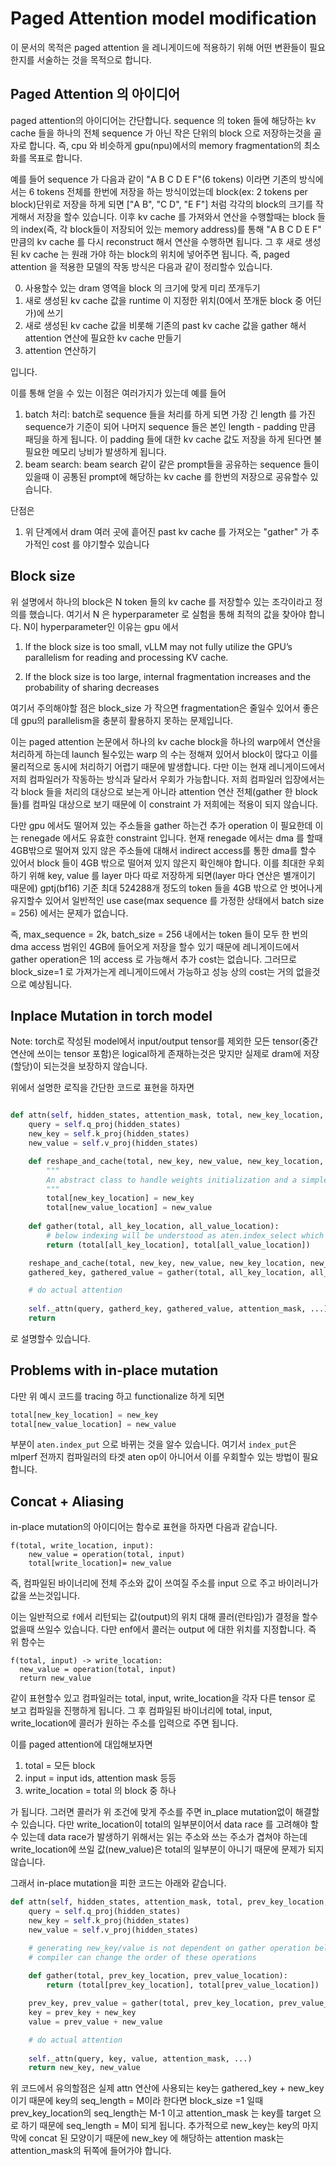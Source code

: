 # Paged Attention model modification

이 문서의 목적은 paged attention 을 레니게이드에 적용하기 위해 어떤 변환들이 필요한지를 서술하는 것을 목적으로 합니다. 

## Paged Attention 의 아이디어

paged attention의 아이디어는 간단합니다. sequence 의 token 들에 해당하는 kv cache 들을 하나의 전체 sequence 가 아닌 작은 단위의 block 으로 저장하는것을 골자로 합니다. 즉, cpu 와 비슷하게 gpu(npu)에서의 memory fragmentation의 최소화를 목표로 합니다.

예를 들어 sequence 가 다음과 같이 "A B C D E F"(6 tokens) 이라면 기존의 방식에서는 6 tokens 전체를 한번에 저장을 하는 방식이었는데 block(ex: 2 tokens per block)단위로 저장을 하게 되면
["A B", "C D", "E F"] 처럼 각각의 block의 크기를 작게해서 저장을 할수 있습니다. 
이후 kv cache 를 가져와서 연산을 수행할때는 block 들의 index(즉, 각 block들이 저장되어 있는 memory address)를 통해 "A B C D E F" 만큼의 kv cache 를 다시 reconstruct 해서 연산을 수행하면 됩니다. 
그 후 새로 생성된 kv cache 는 원래 가야 하는 block의 위치에 넣어주면 됩니다. 즉, paged attention 을 적용한 모델의 작동 방식은 다음과 같이 정리할수 있습니다. 

0. 사용할수 있는 dram 영역을 block 의 크기에 맞게 미리 쪼개두기
1. 새로 생성된 kv cache 값을 runtime 이 지정한 위치(0에서 쪼개둔 block 중 어딘가)에 쓰기
2. 새로 생성된 kv cache 값을 비롯해 기존의 past kv cache 값을 gather 해서 attention 연산에 필요한 kv cache 만들기
3. attention 연산하기 

입니다.

이를 통해 얻을 수 있는 이점은 여러가지가 있는데 예를 들어 
1. batch 처리: batch로 sequence 들을 처리를 하게 되면 가장 긴 length 를 가진 sequence가 기준이 되어 나머지 sequence 들은 본인 length - padding 만큼 패딩을 하게 됩니다. 이 padding 들에 대한 kv cache 값도 저장을 하게 된다면 불필요한 메모리 낭비가 발생하게 됩니다. 
2. beam search: beam search 같이 같은 prompt들을 공유하는 sequence 들이 있을때 이 공통된 prompt에 해당하는 kv cache 를 한번의 저장으로 공유할수 있습니다. 

단점은
1. 위 단계에서 dram 여러 곳에 흩어진 past kv cache 를 가져오는 "gather" 가 추가적인 cost 를 야기할수 있습니다


## Block size

위 설명에서 하나의 block은 N token 들의 kv cache 를 저장할수 있는 조각이라고 정의를 했습니다. 여기서 N 은 hyperparameter 로 실험을 통해 최적의
값을 찾아야 합니다. N이 hyperparameter인 이유는 gpu 에서

1. If the block size is too small, vLLM may not fully utilize the GPU’s parallelism for reading and processing KV cache. 

2. If the block size is too large, internal fragmentation increases and the probability of sharing decreases

여기서 주의해야할 점은 block_size 가 작으면 fragmentation은 줄일수 있어서 좋은데 gpu의 parallelism을 충분히 활용하지 못하는 문제입니다. 

이는 paged attention 논문에서 하나의 kv cache block을 하나의 warp에서 연산을 처리하게 하는데 launch 될수있는 warp 의 수는 정해져 있어서 block이 많다고 이를 물리적으로 동시에 처리하기 어렵기 때문에 발생합니다. 다만 이는 현재 레니게이드에서 저희 컴파일러가 작동하는 방식과 달라서 우회가 가능합니다. 저희 컴파일러 입장에서는 각 block 들을 처리의 대상으로 보는게 아니라 attention 연산 전체(gather 한 block들)를 컴파일 대상으로 보기 때문에 이 constraint 가 저희에는 적용이 되지 않습니다. 

다만 gpu 에서도 떨어져 있는 주소들을 gather 하는건 추가 operation 이 필요한데 이는 renegade 에서도 유효한 constraint 입니다. 현재 renegade 에서는 dma 를 할때 4GB밖으로 떨어져 있지 않은 주소들에 대해서 indirect access를 통한 dma를 할수 있어서 block 들이 4GB 밖으로 떨어져 있지 않은지 확인해야 합니다. 이를 최대한 우회하기 위해 key, value 를 layer 마다 따로 저장하게 되면(layer 마다 연산은 별개이기 때문에) gptj(bf16) 기준 최대 524288개 정도의 token 들을 4GB 밖으로 안 벗어나게 유지할수 있어서 일반적인 use case(max sequence 를 가정한 상태에서 batch size = 256) 에서는 문제가 없습니다. 

즉, max_sequence = 2k, batch_size = 256 내에서는 token 들이 모두 한 번의 dma access 범위인 4GB에 들어오게 저장을 할수 있기 때문에 레니게이드에서 gather operation은 1의 access 로 가능해서 추가 cost는 없습니다. 그러므로 block_size=1 로 가져가는게 레니게이드에서 가능하고 성능 상의 cost는 거의 없을것으로 예상됩니다. 

## Inplace Mutation in torch model 

Note: torch로 작성된 model에서 input/output tensor를 제외한 모든 tensor(중간 연산에 쓰이는 tensor 포함)은 logical하게 존재하는것은 맞지만 실제로 dram에 저장(할당)이 되는것을 보장하지 않습니다. 

위에서 설명한 로직을 간단한 코드로 표현을 하자면 

```py

def attn(self, hidden_states, attention_mask, total, new_key_location, new_value_location, all_key_location, all_value_location):
    query = self.q_proj(hidden_states)
    new_key = self.k_proj(hidden_states)
    new_value = self.v_proj(hidden_states)

    def reshape_and_cache(total, new_key, new_value, new_key_location, new_value_location)
        """
        An abstract class to handle weights initialization and a simple interface for downloading and loading pretrained models.
        """  
        total[new_key_location] = new_key
        total[new_value_location] = new_value
    
    def gather(total, all_key_location, all_value_location):
        # below indexing will be understood as aten.index_select which would be scatter_read in renegade
        return (total[all_key_location], total[all_value_location])

    reshape_and_cache(total, new_key, new_value, new_key_location, new_value_location)
    gathered_key, gathered_value = gather(total, all_key_location, all_value_location)

    # do actual attention
    
    self._attn(query, gatherd_key, gathered_value, attention_mask, ...)
    return
```

로 설명할수 있습니다.

## Problems with in-place mutation
다만 위 예시 코드를 tracing 하고 functionalize 하게 되면 
```py
total[new_key_location] = new_key
total[new_value_location] = new_value
```
부분이 `aten.index_put` 으로 바뀌는 것을 알수 있습니다. 여기서 `index_put`은 mlperf 전까지 컴파일러의 타겟 aten op이 아니어서 이를 우회할수 있는 방법이 필요합니다. 

## Concat + Aliasing

in-place mutation의 아이디어는 함수로 표현을 하자면 다음과 같습니다.
```
f(total, write_location, input):
    new_value = operation(total, input)
    total[write_location]= new_value
```
즉, 컴파일된 바이너리에 전체 주소와 값이 쓰여질 주소를 input 으로 주고 바이러니가 값을 쓰는것입니다.

이는 일반적으로 `f`에서 리턴되는 값(output)의 위치 대해 콜러(런타임)가 결정을 할수 없을때 쓰일수 있습니다. 다만 enf에서 콜러는 output 에 대한 위치를 지정합니다. 즉 위 함수는
```
f(total, input) -> write_location:
  new_value = operation(total, input)
  return new_value
``` 
같이 표현할수 있고 컴파일러는 total, input, write_location을 각자 다른 tensor 로 보고 컴파일을 진행하게 됩니다. 그 후 컴파일된 바이너리에 total, input, write_location에 콜러가 원하는 주소를 입력으로 주면 됩니다. 

이를 paged attention에 대입해보자면
1. total = 모든 block
2. input = input ids, attention mask 등등
3. write_location = total 의 block 중 하나

가 됩니다. 그러면 콜러가 위 조건에 맞게 주소를 주면 in_place mutation없이 해결할수 있습니다. 다만 write_location이 total의 일부분이어서 data race 를 고려해야 할수 있는데 data race가 발생하기 위해서는 읽는 주소와 쓰는 주소가 겹쳐야 하는데 write_location에 쓰일 값(new_value)은 total의 일부분이 아니기 때문에 문제가 되지 않습니다. 

그래서 in-place mutation을 피한 코드는 아래와 같습니다. 
```py
def attn(self, hidden_states, attention_mask, total, prev_key_location, prev_value_location):
    query = self.q_proj(hidden_states)
    new_key = self.k_proj(hidden_states)
    new_value = self.v_proj(hidden_states)

    # generating new_key/value is not dependent on gather operation below
    # compiler can change the order of these operations
    
    def gather(total, prev_key_location, prev_value_location):
        return (total[prev_key_location], total[prev_value_location])

    prev_key, prev_value = gather(total, prev_key_location, prev_value_location)
    key = prev_key + new_key
    value = prev_value + new_value

    # do actual attention
    
    self._attn(query, key, value, attention_mask, ...)
    return new_key, new_value
```
위 코드에서 유의할점은 실제 attn 연산에 사용되는 key는 gathered_key + new_key 이기 때문에 key의 seq_length = M이라 한다면 block_size =1 일때 prev_key_location의 seq_length는 M-1 이고 attention_mask 는 key를 target 으로 하기 때문에 seq_length = M이 되게 됩니다. 추가적으로 new_key는 key의 마지막에 concat 된 모양이기 때문에 new_key 에 해당하는 attention mask는 attention_mask의 뒤쪽에 들어가야 합니다. 
 